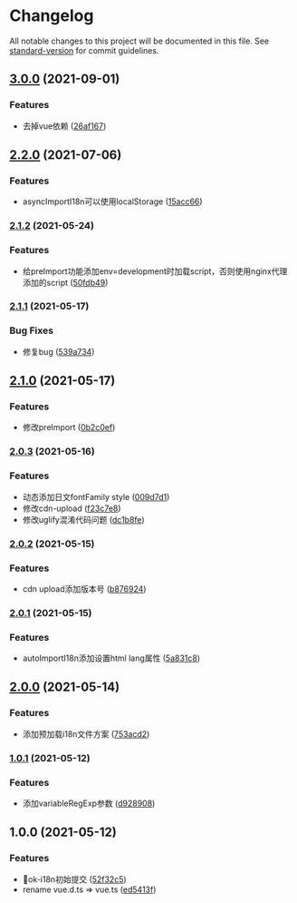 # Changelog

All notable changes to this project will be documented in this file. See [standard-version](https://github.com/conventional-changelog/standard-version) for commit guidelines.

## [3.0.0](https://github.com/yigo-fe/ok-i18n/compare/v2.2.0...v3.0.0) (2021-09-01)


### Features

* 去掉vue依赖 ([26af167](https://github.com/yigo-fe/ok-i18n/commit/26af167dd8c7ae24be241948f8e8e91622b14574))

## [2.2.0](https://github.com/yigo-fe/ok-i18n/compare/v2.1.2...v2.2.0) (2021-07-06)


### Features

* asyncImportI18n可以使用localStorage ([15acc66](https://github.com/yigo-fe/ok-i18n/commit/15acc6641b3059ca0eebe376b5927264493dcf3a))

### [2.1.2](https://github.com/yigo-fe/ok-i18n/compare/v2.1.1...v2.1.2) (2021-05-24)


### Features

* 给preImport功能添加env=development时加载script，否则使用nginx代理添加的script ([50fdb49](https://github.com/yigo-fe/ok-i18n/commit/50fdb4930f975e3a2afe1e615d84cc32a006014c))

### [2.1.1](https://github.com/yigo-fe/ok-i18n/compare/v2.1.0...v2.1.1) (2021-05-17)


### Bug Fixes

* 修复bug ([539a734](https://github.com/yigo-fe/ok-i18n/commit/539a7345822d57ca8d4df7d92d97251087560909))

## [2.1.0](https://github.com/yigo-fe/ok-i18n/compare/v2.0.3...v2.1.0) (2021-05-17)


### Features

* 修改preImport ([0b2c0ef](https://github.com/yigo-fe/ok-i18n/commit/0b2c0ef79cb7d418851424e484a844a0282d6199))

### [2.0.3](https://github.com/yigo-fe/ok-i18n/compare/v2.0.2...v2.0.3) (2021-05-16)


### Features

* 动态添加日文fontFamily style ([009d7d1](https://github.com/yigo-fe/ok-i18n/commit/009d7d1c24700312d72c0e42ca92fb18800dcb23))
* 修改cdn-upload ([f23c7e8](https://github.com/yigo-fe/ok-i18n/commit/f23c7e8b296532e0adc7fc2f5dc6c06c5fd29199))
* 修改uglify混淆代码问题 ([dc1b8fe](https://github.com/yigo-fe/ok-i18n/commit/dc1b8fe571b7ab401ff2593f44263853745ff011))

### [2.0.2](https://github.com/yigo-fe/ok-i18n/compare/v2.0.1...v2.0.2) (2021-05-15)


### Features

* cdn upload添加版本号 ([b876924](https://github.com/yigo-fe/ok-i18n/commit/b87692437a84c6f30645122d87b48dab4fa18264))

### [2.0.1](https://github.com/yigo-fe/ok-i18n/compare/v2.0.0...v2.0.1) (2021-05-15)


### Features

* autoImportI18n添加设置html lang属性 ([5a831c8](https://github.com/yigo-fe/ok-i18n/commit/5a831c85294d333b37020cbee101d08b5682d946))

## [2.0.0](https://github.com/yigo-fe/ok-i18n/compare/v1.0.1...v2.0.0) (2021-05-14)


### Features

* 添加预加载i18n文件方案 ([753acd2](https://github.com/yigo-fe/ok-i18n/commit/753acd26bc2030ecdbf2bd245fbc08525bb48c40))

### [1.0.1](https://github.com/yigo-fe/ok-i18n/compare/v1.0.0...v1.0.1) (2021-05-12)


### Features

* 添加variableRegExp参数 ([d928908](https://github.com/yigo-fe/ok-i18n/commit/d9289089408f8afd5634b9d2f19f2246be786c79))

## 1.0.0 (2021-05-12)


### Features

* :rocket:ok-i18n初始提交 ([52f32c5](https://github.com/yigo-fe/ok-i18n/commit/52f32c5cd6d147cdfe23a756b65d277a7288c8f1))
* rename vue.d.ts => vue.ts ([ed5413f](https://github.com/yigo-fe/ok-i18n/commit/ed5413fc01f80bac6bbc75a1180ee488796b0bf3))
